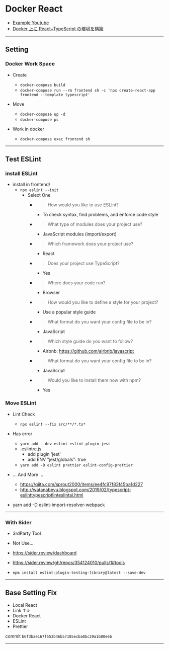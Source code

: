 # Docker React

- [Example Youtube](https://youtu.be/8UVRsJnD3Cc)
- [Docker 上に React+TypeScript の環境を構築](https://saitoblog.page/posts/2020-11-15)

---

## Setting

### Docker Work Space

- Create

  - `docker-compose build`
  - `docker-compose run --rm frontend sh -c 'npx create-react-app frontend --template typescript'`

- Move

  - `docker-compose up -d`
  - `docker-compose ps`

- Work in docker

  - `docker-compose exec frontend sh`

---

## Test ESLint

### install ESLint

- install in frontend/
  - `npx eslint --init`
    - Select One
      - > How would you like to use ESLint?
        - To check syntax, find problems, and enforce code style
      - > What type of modules does your project use?
        - JavaScript modules (import/export)
      - > Which framework does your project use?
        - React
      - > Does your project use TypeScript?
        - Yes
      - > Where does your code run?
        - Browser
      - > How would you like to define a style for your project?
        - Use a popular style guide
      - > What format do you want your config file to be in?
        - JavaScript
      - > Which style guide do you want to follow?
        - Airbnb: https://github.com/airbnb/javascript
      - > What format do you want your config file to be in?
        - JavaScript
      - > Would you like to install them now with npm?
        - Yes

### Move ESLint

- Lint Check
  - `npx eslint --fix src/**/*.ts*`
- Has error

  - `yarn add --dev eslint eslint-plugin-jest`
  - .eslintrc.js
    - add plugin 'jest'
    - add ENV "jest/globals": true
  - `yarn add -D eslint prettier eslint-config-prettier`

- ... And More ...
    - https://qiita.com/sprout2000/items/ee4fc97f83f45ba1d227
    - http://watanabeyu.blogspot.com/2019/02/typescript-eslinttypescriptlinteslintai.html

- yarn add -D eslint-import-resolver-webpack

---

### With Sider

- 3rdParty Tool
- Not Use...

- https://sider.review/dashboard
- https://sider.review/gh/repos/354124010/pulls/1#tools

- `npm install eslint-plugin-testing-library@latest --save-dev`

---

## Base Setting Fix

- Local React
- Link ↑↓
- Docker React
- ESLint
- Prettier

commit `b6f3bae167f552b46b57185ecba0bc29a1b80eeb`

---
